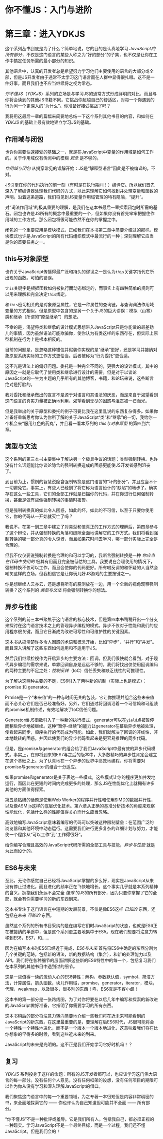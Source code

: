 # 你不懂JS：入门与进阶
# 第三章：进入YDKJS

这个系列丛书到底是为了什么？简单地说，它的目的是认真地学习 *JavaScript的所有部分*，不仅是这门语言的某些人称之为“好的部分”的子集，也不仅是让你在工作中搞定任务所需的最小部分的知识。

其他语言中，认真的开发者总是希望努力学习他们主要使用的语言的大部分或全部，但是JS开发者由于通常不太学习这门语言而在人群中显得很扎眼。这不是一件好事，而且我们也不应当继续将之视为常态。

*你不懂JS*（*YDKJS*）系列的立场是与学习JS的通常方式形成鲜明的对比，而且与你将会读到的其他JS书籍不同。它挑战你超越自己的舒适区，对每一个你遇到的行为问一个更深入的“为什么”。你准备好接受挑战了吗？

我将用这最后一章的篇幅来简要地总结一下这个系列其他书目的内容，和如何在 *YDKJS* 的基础上最有效地建立学习JS的基础。

## 作用域与闭包

也许你需要快速接受的基础之一，就是在JavaScript中变量的作用域是如何工作的。关于作用域仅有传闻中的模糊 *观念* 是不够的。

*作用域与闭包* 从揭穿常见的误解开始：JS是“解释型语言”因此是不被编译的。不对。

JS引擎在你的代码执行的前一刻（有时是在执行期间！）编译它。所以我们首先深入了解编译器处理我们代码的方式，以此来理解它如何找到并处理变量和函数的声明。沿着这条道路，我们将见到JS变量作用域管理的特有隐喻，“提升”。

对“词法作用域”的极其重要的理解，是我们在这本书最后一章探索闭包时所需的基石。闭包也许是JS所有的概念中最重要的一个，但如果你没有首先牢牢把握住作用域的工作方式，那么闭包将很可能依然不在你的掌握之中。

闭包的一个重要应用是模块模式，正如我们在本书第二章中简要介绍过的那样。模块模式也许是JavaScript的所有代码组织模式中最流行的一种；深刻理解它应当是你的首要任务之一。

## this与对象原型

也许关于JavaScript传播得最广泛和持久的谬误之一是认为`this`关键字指代它所出现的函数。可怕的错误。

`this`关键字是根据函数如何被执行而动态绑定的，而事实上有四种简单的规则可以用来理解和完全决定`this`绑定。

和`this`密切相关的是对象原型属性，它是一种属性的查询链，与查询词法作用域变量的方式相似。但是原型中包含的是另一个关于JS的巨大谬误：模拟（山寨）类和继承（所谓的“原型继承”）的想法。

不幸的是，渴望将类和继承的设计模式思想带入JavaScript只是你能做的最差劲儿的事情，因为虽然语法可能欺骗你，使你认为有类这样的东西存在，但实际上原型机制在行为上是根本相反的。

目前的问题是，是忽略这种错位并假装你实现的是“继承”更好，还是学习并接纳对象原型系统实际的工作方式更恰当。后者被称为“行为委托”更合适。

这不光是语法上的偏好问题。委托是一种完全不同的，更强大的设计模式，其中的原因之一就是它取代了使用类和继承进行设计的需要。但是对于以谈论JavaScript的一生为主题的几乎所有的其他博客，书籍，和论坛来说，这些断言绝对是打脸的。

我对委托和继承做出的宣言不是源于对语言和其语法的厌恶，而是来自于渴望看到这门语言的真实力量被正确地利用，渴望看到无尽的困惑与沮丧被一扫而光。

但是我举出的关于原型和委托的例子可要比我在这里乱说的东西复杂得多。如果你准备好重新思考你认为你所了解的关于JavaScript“类”和“继承”的一切，我给你一个机会来“服用红色的药丸”，并且看一看本系列的 *this与对象原型* 的第四到六章。

## 类型与文法

这个系列的第三本书主要集中于解决另一个极具争议的话题：类型强制转换。也许没有什么话题能比你谈论隐含的强制转换造成的困惑更能使JS开发者感到沮丧了。

到目前为止，惯例的智慧说隐含强制转换是这门语言的“坏的部分”，并且应当不计一切避免它。事实上，有些人已经到了将它称为语言设计的“缺陷”的地步了。确实存在这么一些工具，它们的全部工作就是扫描你的代码，并在你进行任何强制转换，甚至是做有些像强制转换的事情时报警。

但是强制转换真的如此令人困惑，如此的坏，如此的不可信，以至于只要你使用它，你的代码从一开始就灭亡了吗？

我说不。在第一到三章中建立了对类型和值真正的工作方式的理解后，第四章参与了这个辩论，并从强制转换的角落和缝隙全面地讲解它的工作方式。我们将看到强制转换的哪一部分真的令人惊讶，而且如果花时间去学习，哪一部分实际上完全是合理的。

但我不仅仅要说强制转换是合理的和可以学习的，我断言强制转换是一种 *你应当在代码中使用的* 极其有用而且完全被低估的工具。我要说在合理使用的情况下，强制转换不仅可以工作，而且会使你的代码更好。所有唱反调的和怀疑的人当然会嘲笑这样的立场，但我相信它是让你玩儿好JS游戏的主要按键之一。

你是想继续人云亦云，还是想将所有的臆测放在一边，用一个全新的视角观察强制转换？这个系列的 *类型与文法* 将会强制转换你的想法。

## 异步与性能

这个系列的前三本书聚焦于这门语言的核心技术，但是第四本书稍稍开出一个分支来探讨在这门语言技术之上的管理异步编程的模式。异步不仅对于性能和我们的应用程序很关键，而且它日渐成为改进可写性和可维护性的关键因素。

这本书从搞清楚许多令人困惑的术语和概念开始，比如“异步”，“并行”和“并发”。而且深入讲解了这些东西如何适用和不适用于JS。

然后我们继续检视作为开启异步的主要方法：回调。但我们很快就会看到，对于现代异步编程的需求来说，单靠回调自身是远远不够的。我们将找出仅使用回调编码的两种主要的不足之处：*控制反转*（IoC）信任丢失和缺乏线性的可推理性。

为了解决这两种主要的不足，ES6引入了两种新的机制（实际上也是模式）：promise 和 generator。

Prmise是一个“未来值”的一种与时间无关的包装，它让你推理并组合这些未来值而不必关心它们是否已经准备好。另外，它们通过将回调沿着一个可信赖和可组装的promise机制传递，有效地解决了IoC信任问题。

Generator给JS函数引入了一种新的执行模式，generator可以在`yield`点被暂停而稍后异步地被继续。这种“暂停-继续”的能力让generator在幕后异步地被处理，使看起来同步，顺序执行的代码成为可能。如此，我们就解决了回调的非线性，非本地跳转的困惑，并因此使我们的异步代码看起来是更容易推理的同步代码。

但是，是promise与generator的组合给了我们JavaScript中最有效的异步代码模式。事实上，在即将到来的ES7与之后的版本中，大多数精巧的异步性肯定会建立在这个基础之上。为了认真地在一个异步的世界中高效地编程，你将需要对promise与generator的组合十分适应。

如果promise和generator是关于表达一些模式，这些模式让你的程序更加并发地运行，而因此在更短的时间内完成更多的处理，那么JS在性能优化上就拥有许多其他的方面值得探索。

第五章钻研的话题是使用Web Worker的程序并行性和使用SIMD的数据并行性，以及像ASM.js这样的底层优化技术。第六章从正确的基准分析技术的角度来观察性能优化，包括什么样的性能值得关心而什么应当忽略。

高效地编写JavaScript意味着编写的代码可以突破这种限制壁垒：在范围广泛的浏览器和其他环境中动态运行。这需要我们进行更多复杂的详细计划与努力，才能使一个程序从“可以工作”到“工作得很好”。

给你编写合理且高效的JavaScript代码所需的全部工具与技能，*异步与性能* 就是为此而设计的。

## ES6与未来

至此，无论你感觉自己已经将JavaScript掌握的多么好，现实是JavaScript从来没有停止过进化，而且进化的频率正在飞快地增长。这个事实几乎就是本系列精神的含义，拥抱我们永远不会完全 *懂得* 的JS的所有部分，因为只要你掌握了它的全部，就会有你需要学习的新的东西到来。

这本书专注于这门语言在中短期的发展前景，不仅是像ES6这样 *已知的* 东西，还包括在未来 *可能的* 东西。

虽然这个系列的所有书目采纳的是在编写它们时JavaScript的状态，也就是ES6正在被接纳的半途中，但是这个系列更主要地集中于ES5。现在我们想要将注意力转移到ES6，ES7，和……

因为在编写本书时ES6已经近于完成，*ES6与未来* 首先将ES6中确定的东西分割为几个关键的范畴，包括新的语法，新的数据结构（集合），和新的处理能力以及API。我们将在各种细节的层面讲解这些新的ES6特性中的每一个，包括复习我们在本系列的其他书目中遇到过的细节。

这是一些值得一读的激动人心的ES6特性：解构，参数默认值，symbol，简洁方法，计算属性，箭头函数，块儿作用域，promise，generator，iterator，模块，代理，weakmap，以及很多，很多别的东西！呼，ES6真是不容小觑！

这本书的第一部分是一张路线图，为了对你将要在以后几年中编写和探索的新改进的JavaScript做好准备，它指明了你需要学习的所有东西。

这本书稍后的部分将注意力转向简要地介绍一些我们将在近未来可能看到的JavaScript的新东西。在这里最重要的是，要理解在后ES6时代，JS很可能将会一个特性一个特性地进化，而不是一个版本一个版本地进化，这意味着我们将在比你想象的早得多的时候，看到这些近未来的到来。

JavaScript的未来是光明的。这不正是我们开始学习它好时机吗！？

## 复习

*YDKJS* 系列投身于这样的命题：所有的JS开发者都可以，也应该学习这门伟大语言的每一部分。没有任何个人意见，没有任何框架的设想，没有任何项目的期限可以作为你从没有学习和深入理解JavaScript的借口。

我们聚焦这门语言中的每一个重要领域，为之专著一本很短但是内容非常稠密的书，来全面地探索它的 —— 你也许认为自己知道但可能并不全面 —— 所有部分。

“你不懂JS”不是一种批评或羞辱。它是我们所有人，包括我自己，都必须正视的一种现实。学习JavaScript不是一个最终目标，而是一个过程。我们还不懂JavaScript。但是我们会的！
